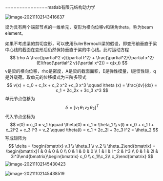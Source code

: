 ===============matlab有限元结构动力学

![image-20211102143416637](D:\定理\有限元\image-20211102143416637.png)

梁为具有两个端部节点的一维单元，变形为横向位移v和转角theta，称为beam element。

如果不考虑梁的剪切变形，可以使用EulerBernoulli梁的假设，即变形前垂直于梁中心线的截面在变形后仍然保持垂直于梁的中心线。此时运动方程
$$
\rho A \frac{\partial^2 v}{\partial t^2} + \frac{\partial^2}{\partial x^2}(EI\frac{\partial^2 v}{\partial x^2}) = q(x,t)
$$
v是梁的横向位移，rho是密度，A是梁的截面面积，E是弹性模量，I是惯性矩，q是外载荷。取单元的位移模式为三阶多项式
$$
v(x) = c_0 + c_1x + c_2 x^2  +c_3 x^3 \qquad \theta (x) = \frac{dv}{dx} = c_1 + 2c_2x + 3c_3 x^3
$$
单元节点位移为
$$
\delta = [v_1 \, \theta_1\,v_2\, \theta_2]^T
$$
代入节点坐标为
$$
v(0) = c_0 = v_1 \qquad \theta(0) = c_1 = \theta_1 \\
v(l) = c_0 + c_1 l + c_2l^2 + c_3 l^3 = v_2 \qquad \theta(l) = c_1 + 2c_2l + 3c_3 l^2 = \theta_2
$$
写成矩阵为
$$
\delta = \begin{bmatrix} v_1 \\ \theta_1 \\ v_2 \\ \theta_2\end{bmatrix} = \begin{bmatrix}1 & 0 & 0 & 0 \\ 0 & 1 & 0 & 0 \\ 1 & l & l ^ 2 & l^3 \\ 0 & 1 & 2l & 3l^3\end{bmatrix}\begin{bmatrix} c_0 \\ c_1\\c_2\\ c_3\end{bmatrix}
$$
![image-20211102145430423](D:\定理\有限元\image-20211102145430423.png)

![image-20211102145438519](D:\定理\有限元\image-20211102145438519.png)
